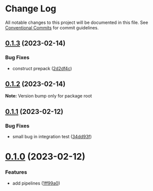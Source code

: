 # Change Log

All notable changes to this project will be documented in this file.
See [Conventional Commits](https://conventionalcommits.org) for commit guidelines.

## [0.1.3](https://github.com/federicobarera/cdk-ci-tools/compare/v0.1.2...v0.1.3) (2023-02-14)


### Bug Fixes

* construct prepack ([2d2df4c](https://github.com/federicobarera/cdk-ci-tools/commit/2d2df4c372eb519017d521d296ff56841050eacb))





## [0.1.2](https://github.com/federicobarera/cdk-ci-tools/compare/v0.1.1...v0.1.2) (2023-02-14)

**Note:** Version bump only for package root





## [0.1.1](https://github.com/federicobarera/cdk-ci-tools/compare/v0.1.0...v0.1.1) (2023-02-12)


### Bug Fixes

* small bug in integration test ([34dd93f](https://github.com/federicobarera/cdk-ci-tools/commit/34dd93fd8633ca1f2a94f1076eb85cdd842ebcdc))





# [0.1.0](https://github.com/federicobarera/cdk-ci-tools/compare/v0.0.1...v0.1.0) (2023-02-12)


### Features

* add pipelines ([1ff99a0](https://github.com/federicobarera/cdk-ci-tools/commit/1ff99a082b12bb7736b7525c63cfdf59e63fef78))
